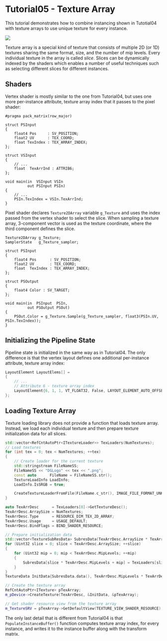 # Tutorial05 - Texture Array

This tutorial demonstrates how to combine instancing shown in Tutotial04 with texture arrays to 
use unique texture for every instance.

![](Animation_Large.gif)

Texture array is a special kind of texture that consists of multiple 2D (or 1D) textures sharing the same
format, size, and the number of mip levels. Every individual texture in the array is called *slice*. Slices can
be dynamically indexed by the shaders which enables a number of useful techniques such as selecting different slices 
for different instances.

## Shaders

Vertex shader is mostly similar to the one from Tutorial04, but uses one more per-instance attribute, texture
array index that it passes to the pixel shader:

```hlsl
#pragma pack_matrix(row_major)

struct PSInput 
{ 
    float4 Pos     : SV_POSITION; 
    float2 UV      : TEX_COORD; 
    float TexIndex : TEX_ARRAY_INDEX;
};

struct VSInput
{
    // ...
    float  TexArrInd : ATTRIB6;
};

void main(in  VSInput VSIn
          out PSInput PSIn) 
{
    // ...
    PSIn.TexIndex = VSIn.TexArrInd;
}
```

Pixel shader declares `Texture2DArray` variable `g_Texture` and uses the index passed from the
vertex shader to select the slice. When sampling a texture array, 3-component vector is used as the texture
coordinate, where the third component defines the slice.

```hlsl
Texture2DArray g_Texture;
SamplerState   g_Texture_sampler;

struct PSInput 
{ 
    float4 Pos      : SV_POSITION; 
    float2 UV       : TEX_COORD; 
    float  TexIndex : TEX_ARRAY_INDEX;
};

struct PSOutput
{
    float4 Color : SV_TARGET;
};

void main(in  PSInput  PSIn,
          out PSOutput PSOut)
{
    PSOut.Color = g_Texture.Sample(g_Texture_sampler, float3(PSIn.UV, PSIn.TexIndex)); 
}
```

## Initializing the Pipeline State

Pipeline state is initialized in the same way as in Tutorial04. The only difference is that the vertex layout
defines one additional per-instance attribute, texture array index:

```cpp
LayoutElement LayoutElems[] =
{
    // ...
    // Attribute 6 - texture array index
    LayoutElement{6, 1, 1, VT_FLOAT32, False, LAYOUT_ELEMENT_AUTO_OFFSET, LAYOUT_ELEMENT_AUTO_STRIDE, INPUT_ELEMENT_FREQUENCY_PER_INSTANCE},
};
```

## Loading Texture Array

Texture loading library does not provide a function that loads texture array.
Instead, we load each individual texture and then prepare texture initialization data
for all slices.

```cpp
std::vector<RefCntAutoPtr<ITextureLoader>> TexLoaders(NumTextures);
// Load textures
for (int tex = 0; tex < NumTextures; ++tex)
{
    // Create loader for the current texture
    std::stringstream FileNameSS;
    FileNameSS << "DGLogo" << tex << ".png";
    const auto      FileName = FileNameSS.str();
    TextureLoadInfo LoadInfo;
    LoadInfo.IsSRGB = true;

    CreateTextureLoaderFromFile(FileName.c_str(), IMAGE_FILE_FORMAT_UNKNOWN, LoadInfo, &TexLoaders[tex]);
}

auto TexArrDesc      = TexLoaders[0]->GetTextureDesc();
TexArrDesc.ArraySize = NumTextures;
TexArrDesc.Type      = RESOURCE_DIM_TEX_2D_ARRAY;
TexArrDesc.Usage     = USAGE_DEFAULT;
TexArrDesc.BindFlags = BIND_SHADER_RESOURCE;

// Prepare initialization data
std::vector<TextureSubResData> SubresData(TexArrDesc.ArraySize * TexArrDesc.MipLevels);
for (Uint32 slice = 0; slice < TexArrDesc.ArraySize; ++slice)
{
    for (Uint32 mip = 0; mip < TexArrDesc.MipLevels; ++mip)
    {
        SubresData[slice * TexArrDesc.MipLevels + mip] = TexLoaders[slice]->GetSubresourceData(mip, 0);
    }
}
TextureData InitData{SubresData.data(), TexArrDesc.MipLevels * TexArrDesc.ArraySize};

// Create the texture array
RefCntAutoPtr<ITexture> pTexArray;
m_pDevice->CreateTexture(TexArrDesc, &InitData, &pTexArray);

// Get shader resource view from the texture array
m_TextureSRV = pTexArray->GetDefaultView(TEXTURE_VIEW_SHADER_RESOURCE);
```


The only last detail that is different from Tutorial04 is that `PopulateInstanceBuffer()` function computes
texture array index, for every instance, and writes it to the instance buffer along with the transform matrix.
